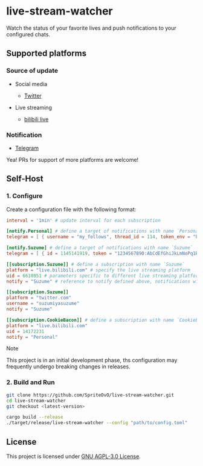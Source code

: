 # live-stream-watcher

Watch the status of your favorite lives and push notifications to your configured chats.

## Supported platforms

### Source of update

- Social media
  - [Twitter](https://twitter.com/)

- Live streaming
  - [bilibili live](https://live.bilibili.com/)

### Notification

- [Telegram](https://telegram.org/)

Yea! PRs for support of more platforms are welcome!

## Self-Host

### 1. Configure

Create a configuration file with the following format:

```toml
interval = '1min' # update interval for each subscription

[notify.Personal] # define a target of notifications with name `Personal`
telegram = [ { username = "my_follows", thread_id = 114, token_env = "PERSONAL_TELEGRAM_BOT_TOKEN" } ] # notifications will be pushed to 1 Telegram chat according to the given parameters

[notify.Suzume] # define a target of notifications with name `Suzume`
telegram = [ { id = 1145141919, token = "1234567890:AbCdEfGhiJkLmNoPq1R2s3T4u5V6w7X8y9z" } ]

[[subscription.Suzume]] # define a subscription with name `Suzume`
platform = "live.bilibili.com" # specify the live streaming platform
uid = 6610851 # parameters specific to different live streaming platforms
notify = "Suzume" # reference to notify defined above, notifications will be pushed when the live status changed

[[subscription.Suzume]]
platform = "twitter.com"
username = "suzumiyasuzume"
notify = "Suzume"

[[subscription.CookieBacon]] # define a subscription with name `CookieBacon`
platform = "live.bilibili.com"
uid = 14172231
notify = "Personal"
```

> [!NOTE]
> This project is in an initial development phase, ths configuration may frequently undergo breaking changes in releases.

### 2. Build and Run

```bash
git clone https://github.com/SpriteOvO/live-stream-watcher.git
cd live-stream-watcher
git checkout <latest-version>

cargo build --release
./target/release/live-stream-watcher --config "path/to/config.toml"
```

## License

This project is licensed under [GNU AGPL-3.0 License](/LICENSE).
